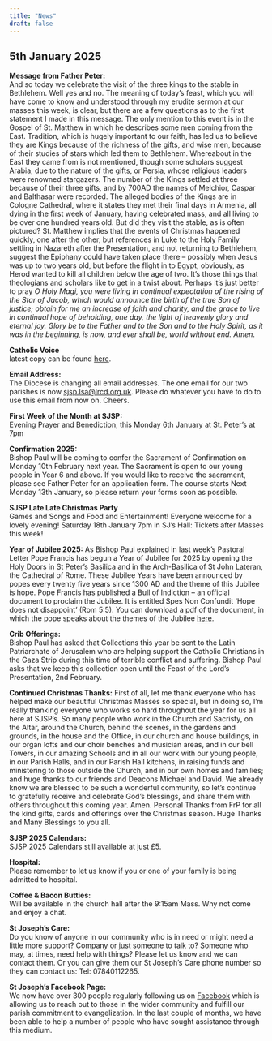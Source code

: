 ```yaml
---
title: "News"
draft: false
---
```

## 5th January 2025

**Message from Father Peter:**  
And so today we celebrate the visit of the three kings to the stable in Bethlehem. Well yes and no. The meaning of today’s feast, which you will have come to know and understood through my erudite sermon at our masses this week, is clear, but there are a few questions as to the first statement I made in this message. The only mention to this event is in the Gospel of St. Matthew in which he describes some men coming from the East. Tradition, which is hugely important to our faith, has led us to believe they are Kings because of the richness of the gifts, and wise men, because of their studies of stars which led them to Bethlehem. Whereabout in the East they came from is not mentioned, though some scholars suggest Arabia, due to the nature of the gifts, or Persia, whose religious leaders were renowned stargazers. The number of the Kings settled at three because of their three gifts, and by 700AD the names of Melchior, Caspar and Balthasar were recorded. The alleged bodies of the Kings are in Cologne Cathedral, where it states they met their final days in Armenia, all dying in the first week of January, having celebrated mass, and all living to be over one hundred years old. But did they visit the stable, as is often pictured? St. Matthew implies that the events of Christmas happened quickly, one after the other, but references in Luke to the Holy Family settling in Nazareth after the Presentation, and not returning to Bethlehem, suggest the Epiphany could have taken place there – possibly when Jesus was up to two years old, but before the flight in to Egypt, obviously, as Herod wanted to kill all children below the age of two. It’s those things that theologians and scholars like to get in a twist about. Perhaps it’s just better to pray *O Holy Magi, you were living in continual expectation of the rising of the Star of Jacob, which would announce the birth of the true Son of justice; obtain for me an increase of faith and charity, and the grace to live in continual hope of beholding, one day, the light of heavenly glory and eternal joy. Glory be to the Father and to the Son and to the Holy Spirit, as it was in the beginning, is now, and ever shall be, world without end. Amen*.  

**Catholic Voice**  
latest copy can be found [here](https://issuu.com/cathcom/docs/lancaster_dec_2024_final_proof).

**Email Address:**  
The Diocese is changing all email addresses. The one email for our two parishes is now [sjsp.lsa@lrcd.org.uk](mailto:sjsp.lsa@lrcd.org.uk). Please do whatever you have to do to use this email from now on. Cheers.  

**First Week of the Month at SJSP:**  
Evening Prayer and Benediction, this Monday 6th January at St. Peter’s at 7pm  

**Confirmation 2025:**  
Bishop Paul will be coming to confer the Sacrament of Confirmation on Monday 10th February next year. The Sacrament is open to our young people in Year 6 and above. If you would like to receive the sacrament, please see Father Peter for an application form. The course starts Next Monday 13th January, so please return your forms soon as possible.  

**SJSP Late Late Christmas Party**  
Games and Songs and Food and Entertainment! Everyone welcome for a lovely evening! Saturday 18th January 7pm in SJ’s Hall: Tickets after Masses this week!  

**Year of Jubilee 2025:**
As Bishop Paul explained in last week’s Pastoral Letter Pope Francis has begun a Year of Jubilee for 2025 by opening the Holy Doors in St Peter’s Basilica and in the Arch-Basilica of St John Lateran, the Cathedral of Rome. These Jubilee Years have been announced by popes every twenty five years since 1300 AD and the theme of this Jubilee is hope. Pope Francis has published a Bull of Indiction – an official document to proclaim the Jubilee. It is entitled Spes Non Confundit ‘Hope does not disappoint’ (Rom 5:5). You can download a pdf of the document, in which the pope speaks about the themes of the Jubilee [here](https://www.vatican.va/content/francesco/en/bulls/documents/20240509_spes-non-confundit_bolla-giubileo2025.pdf).  

**Crib Offerings:**  
Bishop Paul has asked that Collections this year be sent to the Latin Patriarchate of Jerusalem who are helping support the Catholic Christians in the Gaza Strip during this time of terrible conflict and suffering. Bishop Paul asks that we keep this collection open until the Feast of the Lord’s Presentation, 2nd February.  

**Continued Christmas Thanks:**
First of all, let me thank everyone who has helped make our beautiful Christmas Masses so special, but in doing so, I’m really thanking everyone who works so hard throughout the year for us all here at SJSP’s. So many people who work in the Church and Sacristy, on the Altar, around the Church, behind the scenes, in the gardens and grounds, in the house and the Office, in our church and house buildings, in our organ lofts and our choir benches and musician areas, and in our bell Towers, in our amazing Schools and in all our work with our young people, in our Parish Halls, and in our Parish Hall kitchens, in raising funds and ministering to those outside the Church, and in our own homes and families; and huge thanks to our friends and Deacons Michael and David. We already know we are blessed to be such a wonderful community, so let’s continue to gratefully receive and celebrate God’s blessings, and share them with others throughout this coming year. Amen. Personal Thanks from FrP for all the kind gifts, cards and offerings over the Christmas season. Huge Thanks and Many Blessings to you all.  

**SJSP 2025 Calendars:**  
SJSP 2025 Calendars still available at just £5.  

**Hospital:**  
Please remember to let us know if you or one of your family is being admitted to hospital.

**Coffee & Bacon Butties:**  
Will be available in the church hall after the 9:15am Mass. Why not come and enjoy a chat.

**St Joseph’s Care:**  
Do you know of anyone in our community who is in need or might need a little more support? Company or just someone to talk to? Someone who may, at times, need help with things? Please let us know and we can contact them. Or you can give them our St Joseph’s Care phone number so they can contact us: Tel: 07840112265.

**St Joseph’s Facebook Page:**  
We now have over 300 people regularly following us on [Facebook](https://www.facebook.com/pages/St-Josephs-Roman-Catholic-Church-Ansdell/230000653837017) which is allowing us to reach out to those in the wider community and fulfill our parish commitment to evangelization. In the last couple of months, we have been able to help a number of people who have sought assistance through this medium.
